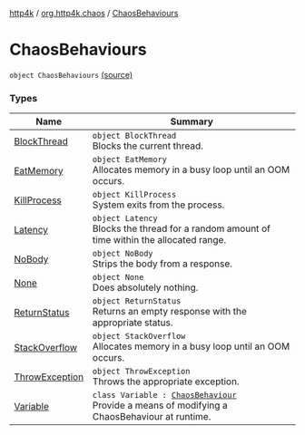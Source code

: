 [http4k](../../index.md) / [org.http4k.chaos](../index.md) / [ChaosBehaviours](./index.md)

# ChaosBehaviours

`object ChaosBehaviours` [(source)](https://github.com/http4k/http4k/blob/master/http4k-testing-chaos/src/main/kotlin/org/http4k/chaos/ChaosBehaviours.kt#L32)

### Types

| Name | Summary |
|---|---|
| [BlockThread](-block-thread/index.md) | `object BlockThread`<br>Blocks the current thread. |
| [EatMemory](-eat-memory/index.md) | `object EatMemory`<br>Allocates memory in a busy loop until an OOM occurs. |
| [KillProcess](-kill-process/index.md) | `object KillProcess`<br>System exits from the process. |
| [Latency](-latency/index.md) | `object Latency`<br>Blocks the thread for a random amount of time within the allocated range. |
| [NoBody](-no-body/index.md) | `object NoBody`<br>Strips the body from a response. |
| [None](-none/index.md) | `object None`<br>Does absolutely nothing. |
| [ReturnStatus](-return-status/index.md) | `object ReturnStatus`<br>Returns an empty response with the appropriate status. |
| [StackOverflow](-stack-overflow/index.md) | `object StackOverflow`<br>Allocates memory in a busy loop until an OOM occurs. |
| [ThrowException](-throw-exception/index.md) | `object ThrowException`<br>Throws the appropriate exception. |
| [Variable](-variable/index.md) | `class Variable : `[`ChaosBehaviour`](../-chaos-behaviour.md)<br>Provide a means of modifying a ChaosBehaviour at runtime. |
